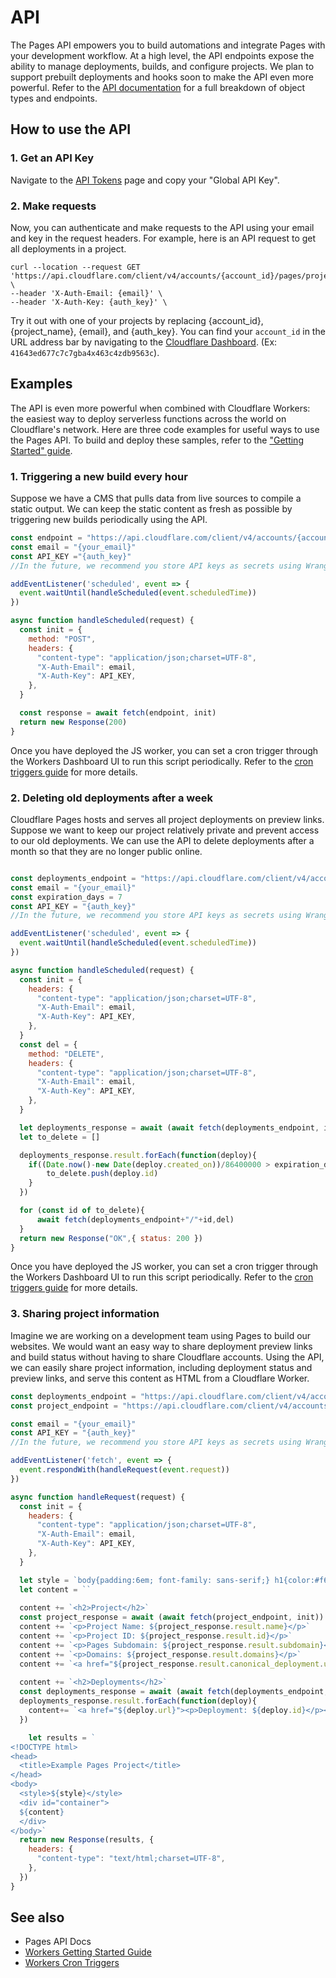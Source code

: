 # API

The Pages API empowers you to build automations and integrate Pages with your development workflow. At a high level, the API endpoints expose the ability to manage deployments, builds, and configure projects. We plan to support prebuilt deployments and hooks soon to make the API even more powerful. Refer to the [API documentation](https://api.cloudflare.com/) for a full breakdown of object types and endpoints. 

## How to use the API
### 1. Get an API Key
Navigate to the [API Tokens](https://dash.cloudflare.com/profile/api-tokens) page and copy your "Global API Key". 

### 2. Make requests
Now, you can authenticate and make requests to the API using your email and key in the request headers. For example, here is an API request to get all deployments in a project.

```
curl --location --request GET 'https://api.cloudflare.com/client/v4/accounts/{account_id}/pages/projects/{project_name}/deployments' \
--header 'X-Auth-Email: {email}' \
--header 'X-Auth-Key: {auth_key}' \
```

Try it out with one of your projects by replacing {account_id}, {project_name}, {email}, and {auth_key}. You can find your `account_id` in the URL address bar by navigating to the [Cloudflare Dashboard](https://dash.cloudflare.com/). (Ex: `41643ed677c7c7gba4x463c4zdb9563c`).

## Examples
The API is even more powerful when combined with Cloudflare Workers: the easiest way to deploy serverless functions across the world on Cloudflare's network. Here are three code examples for useful ways to use the Pages API. To build and deploy these samples, refer to the ["Getting Started" guide](https://developers.cloudflare.com/workers/get-started/guide).

### 1. Triggering a new build every hour
Suppose we have a CMS that pulls data from live sources to compile a static output. We can keep the static content as fresh as possible by triggering new builds periodically using the API.

```js
const endpoint = "https://api.cloudflare.com/client/v4/accounts/{account_id}/pages/projects/{project_name}/deployments"
const email = "{your_email}"
const API_KEY ="{auth_key}"
//In the future, we recommend you store API keys as secrets using Wrangler as documented here https://developers.cloudflare.com/workers/cli-wrangler/commands#secret

addEventListener('scheduled', event => {
  event.waitUntil(handleScheduled(event.scheduledTime))
})

async function handleScheduled(request) {
  const init = {
    method: "POST",
    headers: {
      "content-type": "application/json;charset=UTF-8",
      "X-Auth-Email": email,
      "X-Auth-Key": API_KEY,
    },
  }

  const response = await fetch(endpoint, init)
  return new Response(200)
}
```

Once you have deployed the JS worker, you can set a cron trigger through the Workers Dashboard UI to run this script periodically. Refer to the [cron triggers guide](https://developers.cloudflare.com/workers/platform/cron-triggers) for more details.

### 2. Deleting old deployments after a week
Cloudflare Pages hosts and serves all project deployments on preview links. Suppose we want to keep our project relatively private and prevent access to our old deployments. We can use the API to delete deployments after a month so that they are no longer public online.

```js

const deployments_endpoint = "https://api.cloudflare.com/client/v4/accounts/{account_id}/pages/projects/{project_name}/deployments"
const email = "{your_email}"
const expiration_days = 7
const API_KEY = "{auth_key}"
//In the future, we recommend you store API keys as secrets using Wrangler as documented here https://developers.cloudflare.com/workers/cli-wrangler/commands#secret

addEventListener('scheduled', event => {
  event.waitUntil(handleScheduled(event.scheduledTime))
})

async function handleScheduled(request) {
  const init = {
    headers: {
      "content-type": "application/json;charset=UTF-8",
      "X-Auth-Email": email,
      "X-Auth-Key": API_KEY,
    },
  }
  const del = {
    method: "DELETE",
    headers: {
      "content-type": "application/json;charset=UTF-8",
      "X-Auth-Email": email,
      "X-Auth-Key": API_KEY,
    },
  }

  let deployments_response = await (await fetch(deployments_endpoint, init)).json()
  let to_delete = []

  deployments_response.result.forEach(function(deploy){
    if((Date.now()-new Date(deploy.created_on))/86400000 > expiration_days){
        to_delete.push(deploy.id)
    }
  })

  for (const id of to_delete){
      await fetch(deployments_endpoint+"/"+id,del)
  }
  return new Response("OK",{ status: 200 })
}
```

Once you have deployed the JS worker, you can set a cron trigger through the Workers Dashboard UI to run this script periodically. Refer to the [cron triggers guide](https://developers.cloudflare.com/workers/platform/cron-triggers) for more details.

### 3. Sharing project information
Imagine we are working on a development team using Pages to build our websites. We would want an easy way to share deployment preview links and build status without having to share Cloudflare accounts. Using the API, we can easily share project information, including deployment status and preview links, and serve this content as HTML from a Cloudflare Worker.

```js
const deployments_endpoint = "https://api.cloudflare.com/client/v4/accounts/{account_id}/pages/projects/{project_name}/deployments"
const project_endpoint = "https://api.cloudflare.com/client/v4/accounts/{account_id}/pages/projects/{project_name}"

const email = "{your_email}"
const API_KEY = "{auth_key}"
//In the future, we recommend you store API keys as secrets using Wrangler as documented here https://developers.cloudflare.com/workers/cli-wrangler/commands#secret

addEventListener('fetch', event => {
  event.respondWith(handleRequest(event.request))
})

async function handleRequest(request) {
  const init = {
    headers: {
      "content-type": "application/json;charset=UTF-8",
      "X-Auth-Email": email,
      "X-Auth-Key": API_KEY,
    },
  }

  let style = `body{padding:6em; font-family: sans-serif;} h1{color:#f6821f}`
  let content = ``
  
  content += `<h2>Project</h2>`
  const project_response = await (await fetch(project_endpoint, init)).json()
  content += `<p>Project Name: ${project_response.result.name}</p>`
  content += `<p>Project ID: ${project_response.result.id}</p>`
  content += `<p>Pages Subdomain: ${project_response.result.subdomain}</p>`
  content += `<p>Domains: ${project_response.result.domains}</p>`
  content += `<a href="${project_response.result.canonical_deployment.url}"><p>Latest preview: ${project_response.result.canonical_deployment.url}</p></a>`
  
  content += `<h2>Deployments</h2>`
  const deployments_response = await (await fetch(deployments_endpoint, init)).json()
  deployments_response.result.forEach(function(deploy){
    content+= `<a href="${deploy.url}"><p>Deployment: ${deploy.id}</p></a>`
  })

    let results = `
<!DOCTYPE html>
<head>
  <title>Example Pages Project</title>
</head>
<body>
  <style>${style}</style>
  <div id="container">
  ${content}
  </div>
</body>`
  return new Response(results, {
    headers: {
      "content-type": "text/html;charset=UTF-8",
    },
  })
}
```

## See also
- Pages API Docs
- [Workers Getting Started Guide](https://developers.cloudflare.com/workers/get-started/guide)
- [Workers Cron Triggers](https://developers.cloudflare.com/workers/platform/cron-triggers)
